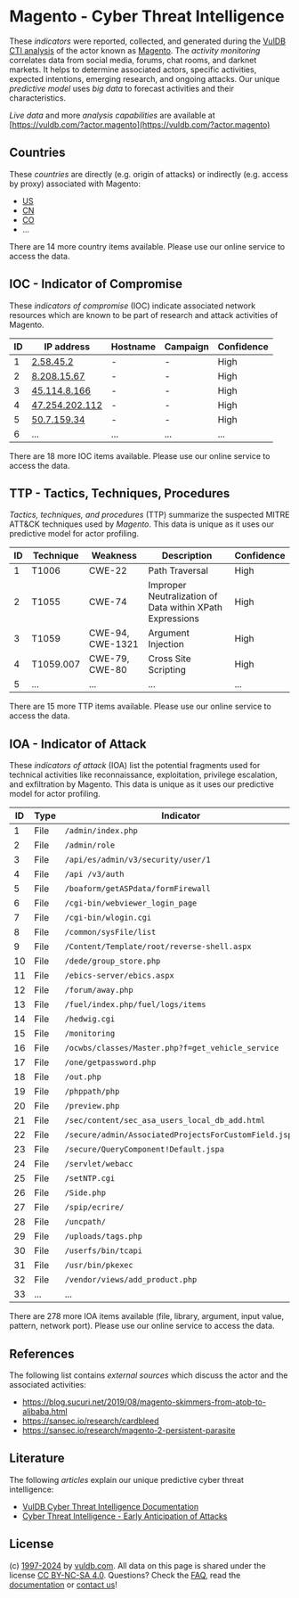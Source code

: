 # Magento - Cyber Threat Intelligence

These _indicators_ were reported, collected, and generated during the [VulDB CTI analysis](https://vuldb.com/?kb.cti) of the actor known as [Magento](https://vuldb.com/?actor.magento). The _activity monitoring_ correlates data from social media, forums, chat rooms, and darknet markets. It helps to determine associated actors, specific activities, expected intentions, emerging research, and ongoing attacks. Our unique _predictive model_ uses _big data_ to forecast activities and their characteristics.

_Live data_ and more _analysis capabilities_ are available at [https://vuldb.com/?actor.magento](https://vuldb.com/?actor.magento)

## Countries

These _countries_ are directly (e.g. origin of attacks) or indirectly (e.g. access by proxy) associated with Magento:

* [US](https://vuldb.com/?country.us)
* [CN](https://vuldb.com/?country.cn)
* [CO](https://vuldb.com/?country.co)
* ...

There are 14 more country items available. Please use our online service to access the data.

## IOC - Indicator of Compromise

These _indicators of compromise_ (IOC) indicate associated network resources which are known to be part of research and attack activities of Magento.

ID | IP address | Hostname | Campaign | Confidence
-- | ---------- | -------- | -------- | ----------
1 | [2.58.45.2](https://vuldb.com/?ip.2.58.45.2) | - | - | High
2 | [8.208.15.67](https://vuldb.com/?ip.8.208.15.67) | - | - | High
3 | [45.114.8.166](https://vuldb.com/?ip.45.114.8.166) | - | - | High
4 | [47.254.202.112](https://vuldb.com/?ip.47.254.202.112) | - | - | High
5 | [50.7.159.34](https://vuldb.com/?ip.50.7.159.34) | - | - | High
6 | ... | ... | ... | ...

There are 18 more IOC items available. Please use our online service to access the data.

## TTP - Tactics, Techniques, Procedures

_Tactics, techniques, and procedures_ (TTP) summarize the suspected MITRE ATT&CK techniques used by _Magento_. This data is unique as it uses our predictive model for actor profiling.

ID | Technique | Weakness | Description | Confidence
-- | --------- | -------- | ----------- | ----------
1 | T1006 | CWE-22 | Path Traversal | High
2 | T1055 | CWE-74 | Improper Neutralization of Data within XPath Expressions | High
3 | T1059 | CWE-94, CWE-1321 | Argument Injection | High
4 | T1059.007 | CWE-79, CWE-80 | Cross Site Scripting | High
5 | ... | ... | ... | ...

There are 15 more TTP items available. Please use our online service to access the data.

## IOA - Indicator of Attack

These _indicators of attack_ (IOA) list the potential fragments used for technical activities like reconnaissance, exploitation, privilege escalation, and exfiltration by Magento. This data is unique as it uses our predictive model for actor profiling.

ID | Type | Indicator | Confidence
-- | ---- | --------- | ----------
1 | File | `/admin/index.php` | High
2 | File | `/admin/role` | Medium
3 | File | `/api/es/admin/v3/security/user/1` | High
4 | File | `/api /v3/auth` | High
5 | File | `/boaform/getASPdata/formFirewall` | High
6 | File | `/cgi-bin/webviewer_login_page` | High
7 | File | `/cgi-bin/wlogin.cgi` | High
8 | File | `/common/sysFile/list` | High
9 | File | `/Content/Template/root/reverse-shell.aspx` | High
10 | File | `/dede/group_store.php` | High
11 | File | `/ebics-server/ebics.aspx` | High
12 | File | `/forum/away.php` | High
13 | File | `/fuel/index.php/fuel/logs/items` | High
14 | File | `/hedwig.cgi` | Medium
15 | File | `/monitoring` | Medium
16 | File | `/ocwbs/classes/Master.php?f=get_vehicle_service` | High
17 | File | `/one/getpassword.php` | High
18 | File | `/out.php` | Medium
19 | File | `/phppath/php` | Medium
20 | File | `/preview.php` | Medium
21 | File | `/sec/content/sec_asa_users_local_db_add.html` | High
22 | File | `/secure/admin/AssociatedProjectsForCustomField.jspa` | High
23 | File | `/secure/QueryComponent!Default.jspa` | High
24 | File | `/servlet/webacc` | High
25 | File | `/setNTP.cgi` | Medium
26 | File | `/Side.php` | Medium
27 | File | `/spip/ecrire/` | High
28 | File | `/uncpath/` | Medium
29 | File | `/uploads/tags.php` | High
30 | File | `/userfs/bin/tcapi` | High
31 | File | `/usr/bin/pkexec` | High
32 | File | `/vendor/views/add_product.php` | High
33 | ... | ... | ...

There are 278 more IOA items available (file, library, argument, input value, pattern, network port). Please use our online service to access the data.

## References

The following list contains _external sources_ which discuss the actor and the associated activities:

* https://blog.sucuri.net/2019/08/magento-skimmers-from-atob-to-alibaba.html
* https://sansec.io/research/cardbleed
* https://sansec.io/research/magento-2-persistent-parasite

## Literature

The following _articles_ explain our unique predictive cyber threat intelligence:

* [VulDB Cyber Threat Intelligence Documentation](https://vuldb.com/?kb.cti)
* [Cyber Threat Intelligence - Early Anticipation of Attacks](https://www.scip.ch/en/?labs.20201022)

## License

(c) [1997-2024](https://vuldb.com/?kb.changelog) by [vuldb.com](https://vuldb.com/?kb.about). All data on this page is shared under the license [CC BY-NC-SA 4.0](https://creativecommons.org/licenses/by-nc-sa/4.0/). Questions? Check the [FAQ](https://vuldb.com/?kb.faq), read the [documentation](https://vuldb.com/?kb) or [contact us](https://vuldb.com/?contact)!
